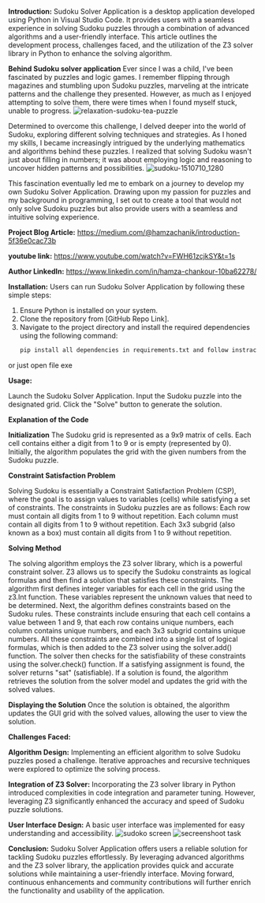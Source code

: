 **Introduction:**
Sudoku Solver Application is a desktop application developed using Python in Visual Studio Code. It provides users with a seamless experience in solving Sudoku puzzles through a combination of advanced algorithms and a user-friendly interface. This article outlines the development process, challenges faced, and the utilization of the Z3 solver library in Python to enhance the solving algorithm.

**Behind Sudoku solver application**
Ever since I was a child, I've been fascinated by puzzles and logic games. I remember flipping through magazines and stumbling upon Sudoku puzzles, marveling at the intricate patterns and the challenge they presented. However, as much as I enjoyed attempting to solve them, there were times when I found myself stuck, unable to progress.
![relaxation-sudoku-tea-puzzle](https://github.com/hamzadev2010/project-sudoku-MVP/assets/132610381/9682f6e1-58f0-458b-9c68-0438671a62ca)

Determined to overcome this challenge, I delved deeper into the world of Sudoku, exploring different solving techniques and strategies. As I honed my skills, I became increasingly intrigued by the underlying mathematics and algorithms behind these puzzles. I realized that solving Sudoku wasn't just about filling in numbers; it was about employing logic and reasoning to uncover hidden patterns and possibilities.
![sudoku-1510710_1280](https://github.com/hamzadev2010/project-sudoku-MVP/assets/132610381/94ca91ea-a53d-4c80-8361-258572aed1ce)

This fascination eventually led me to embark on a journey to develop my own Sudoku Solver Application. Drawing upon my passion for puzzles and my background in programming, I set out to create a tool that would not only solve Sudoku puzzles but also provide users with a seamless and intuitive solving experience.

**Project Blog Article:** 
https://medium.com/@hamzachanik/introduction-5f36e0cac73b

**youtube link:** 
https://www.youtube.com/watch?v=FWH61zcjkSY&t=1s

**Author LinkedIn:** 
https://www.linkedin.com/in/hamza-chankour-10ba62278/

**Installation:**
Users can run Sudoku Solver Application by following these simple steps:

1. Ensure Python is installed on your system.
2. Clone the repository from [GitHub Repo Link].
3. Navigate to the project directory and install the required dependencies using the following command:
   ```bash
   pip install all dependencies in requirements.txt and follow instraction 
or just open file exe

**Usage:**

Launch the Sudoku Solver Application.
Input the Sudoku puzzle into the designated grid.
Click the "Solve" button to generate the solution.

**Explanation of the Code**

**Initialization**
The Sudoku grid is represented as a 9x9 matrix of cells. Each cell contains either a digit from 1 to 9 or is empty (represented by 0).
Initially, the algorithm populates the grid with the given numbers from the Sudoku puzzle.

**Constraint Satisfaction Problem**

Solving Sudoku is essentially a Constraint Satisfaction Problem (CSP), where the goal is to assign values to variables (cells) while satisfying a set of constraints.
The constraints in Sudoku puzzles are as follows:
Each row must contain all digits from 1 to 9 without repetition.
Each column must contain all digits from 1 to 9 without repetition.
Each 3x3 subgrid (also known as a box) must contain all digits from 1 to 9 without repetition.

**Solving Method**

The solving algorithm employs the Z3 solver library, which is a powerful constraint solver. Z3 allows us to specify the Sudoku constraints as logical formulas and then find a solution that satisfies these constraints.
The algorithm first defines integer variables for each cell in the grid using the z3.Int function. These variables represent the unknown values that need to be determined.
Next, the algorithm defines constraints based on the Sudoku rules. These constraints include ensuring that each cell contains a value between 1 and 9, that each row contains unique numbers, each column contains unique numbers, and each 3x3 subgrid contains unique numbers.
All these constraints are combined into a single list of logical formulas, which is then added to the Z3 solver using the solver.add() function.
The solver then checks for the satisfiability of these constraints using the solver.check() function. If a satisfying assignment is found, the solver returns "sat" (satisfiable).
If a solution is found, the algorithm retrieves the solution from the solver model and updates the grid with the solved values.

**Displaying the Solution**
Once the solution is obtained, the algorithm updates the GUI grid with the solved values, allowing the user to view the solution.

**Challenges Faced:**

**Algorithm Design:**
Implementing an efficient algorithm to solve Sudoku puzzles posed a challenge. Iterative approaches and recursive techniques were explored to optimize the solving process.

**Integration of Z3 Solver:**
Incorporating the Z3 solver library in Python introduced complexities in code integration and parameter tuning. However, leveraging Z3 significantly enhanced the accuracy and speed of Sudoku puzzle solutions.

**User Interface Design:**
A basic user interface was implemented for easy understanding and accessibility.
![sudoko screen ](https://github.com/hamzadev2010/project-sudoku-MVP/assets/132610381/40cc31d3-b884-409a-b63d-1a02821dbd1f)
![secreenshoot task](https://github.com/hamzadev2010/project-sudoku-MVP/assets/132610381/928097cb-74d4-4d07-bddc-7f0df96120f7)


**Conclusion:**
Sudoku Solver Application offers users a reliable solution for tackling Sudoku puzzles effortlessly. By leveraging advanced algorithms and the Z3 solver library, the application provides quick and accurate solutions while maintaining a user-friendly interface. Moving forward, continuous enhancements and community contributions will further enrich the functionality and usability of the application.
